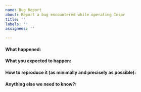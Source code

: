 ```yaml
---
name: Bug Report
about: Report a bug encountered while operating Inspr
title: ''
labels: ''
assignees: ''

---
```


<!-- Please use this template while reporting a bug and provide as much info as possible. Not doing so may result in your bug not being addressed in a timely manner. Thanks!

If the matter is security related, please disclose it privately by sending an email describing the problem using same topics listed below to:

security@inspr.com
-->


#### What happened:

#### What you expected to happen:

#### How to reproduce it (as minimally and precisely as possible):

#### Anything else we need to know?: